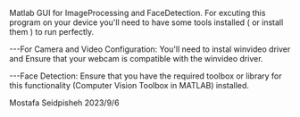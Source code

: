 Matlab GUI for ImageProcessing and FaceDetection.
For excuting this program on your device you'll need to have some tools 
installed ( or install them ) to run perfectly.

---For Camera and Video Configuration: You'll need to instal winvideo driver and Ensure 
   that your webcam is compatible with the winvideo driver.

---Face Detection:  Ensure that you have the required toolbox or library for this 
functionality (Computer Vision Toolbox in MATLAB) installed.



Mostafa Seidpisheh 2023/9/6
